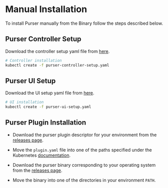 # Manual Installation

To install Purser manually from the Binary follow the steps described below.

## Purser Controller Setup
Download the controller setup yaml file from [here](https://github.com/vmware/purser/blob/master/cluster/purser-controller-setup.yaml).
``` bash
# Controller installation
kubectl create -f purser-controller-setup.yaml
```

## Purser UI Setup
Download the UI setup yaml file from [here](https://github.com/vmware/purser/blob/master/cluster/purser-ui-setup.yaml).
``` bash
# UI installation
kubectl create -f purser-ui-setup.yaml
```

## Purser Plugin Installation

- Download the purser plugin descriptor for your environment from the [releases page](https://github.com/vmware/purser/releases/download/v1.0.0/plugin.yaml).

- Move the `plugin.yaml` file into one of the paths specified under the Kubernetes [documentation](https://kubernetes.io/docs/tasks/extend-kubectl/kubectl-plugins).

- Download the purser binary corresponding to your operating system from the [releases page](https://github.com/vmware/purser/releases/tag/v1.0.0).

- Move the binary into one of the directories in your environment `PATH`.
